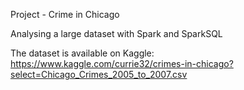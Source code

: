 Project - Crime in Chicago

Analysing a large dataset with Spark and SparkSQL

The dataset is available on Kaggle: https://www.kaggle.com/currie32/crimes-in-chicago?select=Chicago_Crimes_2005_to_2007.csv
